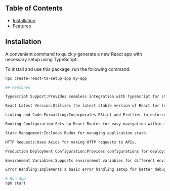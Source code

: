 
## Table of Contents

- [Installation](#installation)
- [Features](#Features)

## Installation

A convenient command to quickly generate a new React app with necessary setup using TypeScript.

To install and use this package, run the following command:

```bash
npx create-react-ts-setup-app my-app

## Features

TypeScript Support:Provides seamless integration with TypeScript for static typing and improved developer experience.

React Latest Version:Utilizes the latest stable version of React for leveraging new features and improvements.Bundling and Minification:

Linting and Code Formatting:Incorporates ESLint and Prettier to enforce code quality and maintain consistent coding styles.

Routing Configuration:Sets up React Router for easy navigation within the application.

State Management:Includes Redux for managing application state.

HTTP Requests:Uses Axios for making HTTP requests to APIs.

Production Deployment Configuration:Provides configurations for deploying the application to production environments.

Environment Variables:Supports environment variables for different environments (development, production).

Error Handling:Implements a basic error handling setup for better debugging and user experience.

# Run App
npm start

